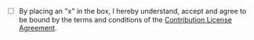 - [ ] By placing an "x" in the box, I hereby understand, accept and agree to be bound by the terms and conditions of the [Contribution License Agreement](https://dena.github.io/cla/).
